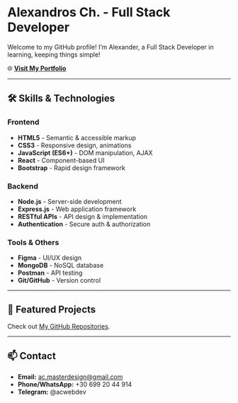 # Alexandros Ch. - Full Stack Developer

Welcome to my GitHub profile! 
I’m Alexander, a Full Stack Developer in learning,
keeping things simple! 

🌐 **[Visit My Portfolio](https://ac-webdev.netlify.app/)**

---

## 🛠 Skills & Technologies

### Frontend
- **HTML5** - Semantic & accessible markup
- **CSS3** - Responsive design, animations
- **JavaScript (ES6+)** - DOM manipulation, AJAX
- **React** - Component-based UI
- **Bootstrap** - Rapid design framework

### Backend
- **Node.js** - Server-side development
- **Express.js** - Web application framework
- **RESTful APIs** - API design & implementation
- **Authentication** - Secure auth & authorization

### Tools & Others
- **Figma** - UI/UX design
- **MongoDB** - NoSQL database
- **Postman** - API testing
- **Git/GitHub** - Version control

---

## 🚀 Featured Projects

Check out [My GitHub Repositories](https://github.com/yourusername).

---

## 📫 Contact

- **Email:** ac.masterdesign@gmail.com
- **Phone/WhatsApp:** +30 699 20 44 914
- **Telegram:** @acwebdev
